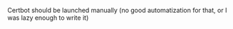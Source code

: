 Certbot should be launched manually (no good automatization for that, or I was lazy enough to write it)